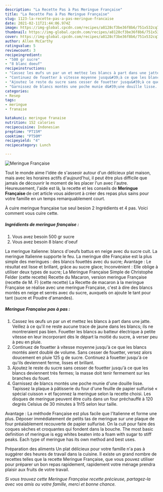 ```yaml
---
description: "La Recette Pas à Pas Meringue Française"
title: "La Recette Pas à Pas Meringue Française"
slug: 1123-la-recette-pas-a-pas-meringue-francaise
date: 2021-02-11T21:44:06.974Z
image: https://img-global.cpcdn.com/recipes/a8128cf3be36f8b6/751x532cq70/meringue-francaise-photo-principale-de-la-recette.jpg
thumbnail: https://img-global.cpcdn.com/recipes/a8128cf3be36f8b6/751x532cq70/meringue-francaise-photo-principale-de-la-recette.jpg
cover: https://img-global.cpcdn.com/recipes/a8128cf3be36f8b6/751x532cq70/meringue-francaise-photo-principale-de-la-recette.jpg
author: Allen McCarthy
ratingvalue: 5
reviewcount: 3
recipeingredient:
- "500 gr sucre"
- "8 blanc doeuf"
recipeinstructions:
- "Cassez les œufs un par un et mettez les blancs à part dans une jatte. Veillez à ce qu&#39;il ne reste aucune trace de jaune dans les blancs; ils ne montreraient pas bien. Fouetter les blancs au batteur électrique à petite vitesse en leur incorporant dès le départ la moitié du sucre, à verser peu à peu en pluie."
- "Continuez de fouetter à vitesse moyenne jusqu&#39;à ce que les blancs montés aient doublé de volume. Sans cesser de fouetter, versez alors doucement en pluie 125 g de sucre. Continuez à fouetter jusqu&#39;à ce qu&#39;ils deviennent ferme, lisses et brillant."
- "Ajoutez le reste du sucre sans cesser de fouetter jusqu&#39;à ce que les blancs deviennent très fermes; la masse doit tenir fermement sur les branches du fouet."
- "Garnissez de blancs montés une poche munie d&#39;une douille lisse. Tapissez la plaque à pâtisserie du four d&#39;une feuille de papier sulfurisé « spécial cuisson » et façonnez la meringue selon la recette choisi. Les disques de meringue peuvent être cuits dans un four préchauffé à 120 degrés Celsius de 30 minutes à 1h15 selon leur taille."
categories:
- Resep
tags:
- meringue
- franaise

katakunci: meringue franaise 
nutrition: 152 calories
recipecuisine: Indonesian
preptime: "PT15M"
cooktime: "PT50M"
recipeyield: "4"
recipecategory: Lunch

---
```



![Meringue Française](https://img-global.cpcdn.com/recipes/a8128cf3be36f8b6/751x532cq70/meringue-francaise-photo-principale-de-la-recette.jpg)

Tout le monde aime l'idée de s'asseoir autour d'un délicieux plat maison, mais avec les horaires actifs d'aujourd'hui, il peut être plus difficile que jamais de découvrir le moment de les placer l'un avec l'autre. Heureusement, l'aide est là, la recette et les conseils de <strong> Meringue Française </strong> de cet article vous aideront à créer des repas plus sains pour votre famille en un temps remarquablement court.

<!--inarticleads1-->

À cuire meringue française tue seul besion 2 Ingrédients et 4 pas. Voici comment vous cuire cette.

##### Ingrédients de meringue française :

1. Vous avez besoin 500 gr sucre
1. Vous avez besoin 8 blanc d&#39;oeuf


La meringue italienne: blancs d&#39;oeufs battus en neige avec du sucre cuit. La meringue Italienne supporte le feu. La meringue dite Française est la plus simple des meringues : des blancs fouettés avec du sucre; Avantage : Le résultat est lisse et brillant, grâce au sucre glace; Inconvénient : Elle oblige à utiliser deux types de sucre; La Meringue Française Simple de Christophe Felder (cette recette) Recette du Macaron, version meringue Française (recette de M. F) (cette recette) La Recette de macaron à la meringue Française se réalise avec une meringue Française, c&#39;est à dire des blancs montés en neige et serrés avec du sucre, auxquels on ajoute le tant pour tant (sucre et Poudre d&#39;amandes). 

<!--inarticleads2-->

##### Meringue Française pas à pas :

1. Cassez les œufs un par un et mettez les blancs à part dans une jatte. Veillez à ce qu&#39;il ne reste aucune trace de jaune dans les blancs; ils ne montreraient pas bien. Fouetter les blancs au batteur électrique à petite vitesse en leur incorporant dès le départ la moitié du sucre, à verser peu à peu en pluie.
1. Continuez de fouetter à vitesse moyenne jusqu&#39;à ce que les blancs montés aient doublé de volume. Sans cesser de fouetter, versez alors doucement en pluie 125 g de sucre. Continuez à fouetter jusqu&#39;à ce qu&#39;ils deviennent ferme, lisses et brillant.
1. Ajoutez le reste du sucre sans cesser de fouetter jusqu&#39;à ce que les blancs deviennent très fermes; la masse doit tenir fermement sur les branches du fouet.
1. Garnissez de blancs montés une poche munie d&#39;une douille lisse. Tapissez la plaque à pâtisserie du four d&#39;une feuille de papier sulfurisé « spécial cuisson » et façonnez la meringue selon la recette choisi. Les disques de meringue peuvent être cuits dans un four préchauffé à 120 degrés Celsius de 30 minutes à 1h15 selon leur taille.


Avantage : La méthode Française est plus facile que l&#39;Italienne et forme une plus. Déposer immédiatement de petits tas de meringue sur une plaque de four préalablement recouverte de papier sulfurisé. On la cuit pour faire des coques sèches et croquantes qui fondent dans la bouche. The most basic definition of meringue is egg whites beaten into a foam with sugar to stiff peaks. Each type of meringue has its own method and best uses. 

<!--inarticleads1-->

<p>
Préparation des aliments Un plat délicieux pour votre famille n'a pas à suggérer des heures de travail dans la cuisine. Il existe un grand nombre de recettes telles que la recette Meringue Française, que vous pouvez utiliser pour préparer un bon repas rapidement, rapidement votre ménage prendra plaisir aux fruits de votre travail.
</p>

<p>
<i>Si vous trouvez cette Meringue Française recette précieuse, partagez-la avec vos amis ou votre famille, merci et bonne chance.</i>
</p>
